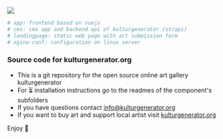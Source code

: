 <p>
    <a href="https://www.kulturgenerator.org" target="_blank">
        <img src="https://www.kulturgenerator.org/assets/images/kulturgenerator.png">
    </a>
</p>

```bash
# app: frontend based on vuejs
# cms: cms app and backend api of kulturgenerator (strapi)
# landingpage: static web page with art submission form
# nginx-conf: configuration on linux server
```

### Source code for kulturgenerator.org

- This is a git repository for the open source online art gallery kulturgenerator
- For ⏳ installation instructions go to the readmes of the component's subfolders
- If you have questions contact info@kulturgenerator.org
- If you want to buy art and support local artist visit [kulturgenerator.org](https://www.kulturgenerator.org)

Enjoy 🎉